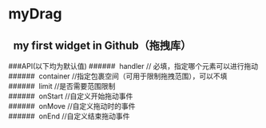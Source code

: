 myDrag
=====

&nbsp;&nbsp;my first widget in Github（拖拽库） 
-----


###API(以下均为默认值)
  ######&nbsp;&nbsp;handler    // 必填，指定哪个元素可以进行拖动<br>
  ######&nbsp;&nbsp;container //指定包裹空间（可用于限制拖拽范围），可以不填<br>
  ######&nbsp;&nbsp;limit     //是否需要范围限制<br>
  ######&nbsp;&nbsp;onStart   //自定义开始拖动事件<br>
  ######&nbsp;&nbsp;onMove    //自定义拖动时的事件<br>
  ######&nbsp;&nbsp;onEnd    //自定义结束拖动事件<br>



